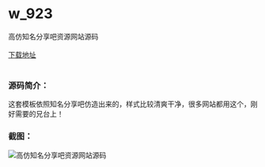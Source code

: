 # w_923
高仿知名分享吧资源网站源码
<br/></br>
[下载地址](https://www.uuid2.com/923.html "下载地址")
<br/></br>
<h3>源码简介：</h3>
<p>这套模板依照知名分享吧仿造出来的，样式比较清爽干净，很多网站都用这个，刚好需要的兄台上！<p>
<h3>截图：</h3>
<img src="https://www.uuid2.com/wp-content/uploads/img/202105/72a020b552.png" alt="高仿知名分享吧资源网站源码">
